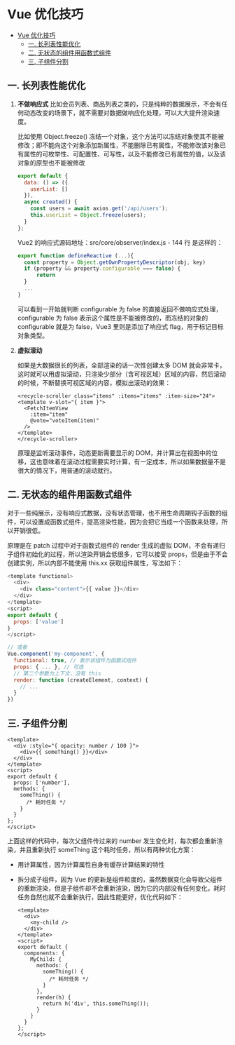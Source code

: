# Vue 优化技巧

<!-- @import "[TOC]" {cmd="toc" depthFrom=1 depthTo=6 orderedList=false} -->

<!-- code_chunk_output -->

- [Vue 优化技巧](#-vue-优化技巧)
  - [一. 长列表性能优化](#-一-长列表性能优化)
  - [二. 无状态的组件用函数式组件](#-二-无状态的组件用函数式组件)
  - [三. 子组件分割](#-三-子组件分割)

<!-- /code_chunk_output -->

## 一. 长列表性能优化

1. **不做响应式**
   比如会员列表、商品列表之类的，只是纯粹的数据展示，不会有任何动态改变的场景下，就不需要对数据做响应化处理，可以大大提升渲染速度。

   比如使用 Object.freeze() 冻结一个对象，这个方法可以冻结对象使其不能被修改；即不能向这个对象添加新属性，不能删除已有属性，不能修改该对象已有属性的可枚举性、可配置性、可写性，以及不能修改已有属性的值，以及该对象的原型也不能被修改

   ```js
   export default {
     data: () => ({
       userList: []
     }),
     async created() {
       const users = await axios.get('/api/users');
       this.userList = Object.freeze(users);
     }
   };
   ```

   Vue2 的响应式源码地址：src/core/observer/index.js - 144 行 是这样的：

   ```js
   export function defineReactive (...){
     const property = Object.getOwnPropertyDescriptor(obj, key)
     if (property && property.configurable === false) {
         return
     }
     ...
   }
   ```

   可以看到一开始就判断 configurable 为 false 的直接返回不做响应式处理，configurable 为 false 表示这个属性是不能被修改的，而冻结的对象的 configurable 就是为 false，Vue3 里则是添加了响应式 flag，用于标记目标对象类型。

2. **虚拟滚动**

   如果是大数据很长的列表，全部渲染的话一次性创建太多 DOM 就会非常卡，这时就可以用虚拟滚动，只渲染少部分（含可视区域）区域的内容，然后滚动的时候，不断替换可视区域的内容，模拟出滚动的效果：

   ```vue
   <recycle-scroller class="items" :items="items" :item-size="24">
   <template v-slot="{ item }">
     <FetchItemView
       :item="item"
       @vote="voteItem(item)"
     />
   </template>
   </recycle-scroller>
   ```

   原理是监听滚动事件，动态更新需要显示的 DOM，并计算出在视图中的位移，这也意味着在滚动过程需要实时计算，有一定成本，所以如果数据量不是很大的情况下，用普通的滚动就行。

## 二. 无状态的组件用函数式组件

对于一些纯展示，没有响应式数据，没有状态管理，也不用生命周期钩子函数的组件，可以设置成函数式组件，提高渲染性能，因为会把它当成一个函数来处理，所以开销很低。

原理是在 patch 过程中对于函数式组件的 render 生成的虚拟 DOM，不会有递归子组件初始化的过程，所以渲染开销会低很多，它可以接受 props，但是由于不会创建实例，所以内部不能使用 this.xx 获取组件属性，写法如下：

```js
<template functional>
  <div>
    <div class="content">{{ value }}</div>
  </div>
</template>
<script>
export default {
  props: ['value']
}
</script>

// 或者
Vue.component('my-component', {
  functional: true, // 表示该组件为函数式组件
  props: { ... }, // 可选
  // 第二个参数为上下文，没有 this
  render: function (createElement, context) {
    // ...
  }
})
```

## 三. 子组件分割

```vue
<template>
  <div :style="{ opacity: number / 100 }">
    <div>{{ someThing() }}</div>
  </div>
</template>
<script>
export default {
  props: ['number'],
  methods: {
    someThing() {
      /* 耗时任务 */
    }
  }
};
</script>
```

上面这样的代码中，每次父组件传过来的 number 发生变化时，每次都会重新渲染，并且重新执行 someThing 这个耗时任务，所以有两种优化方案：

- 用计算属性，因为计算属性自身有缓存计算结果的特性

- 拆分成子组件，因为 Vue 的更新是组件粒度的，虽然数据变化会导致父组件的重新渲染，但是子组件却不会重新渲染，因为它的内部没有任何变化，耗时任务自然也就不会重新执行，因此性能更好，优化代码如下：

  ```vue
  <template>
    <div>
      <my-child />
    </div>
  </template>
  <script>
  export default {
    components: {
      MyChild: {
        methods: {
          someThing() {
            /* 耗时任务 */
          }
        },
        render(h) {
          return h('div', this.someThing());
        }
      }
    }
  };
  </script>
  ```
